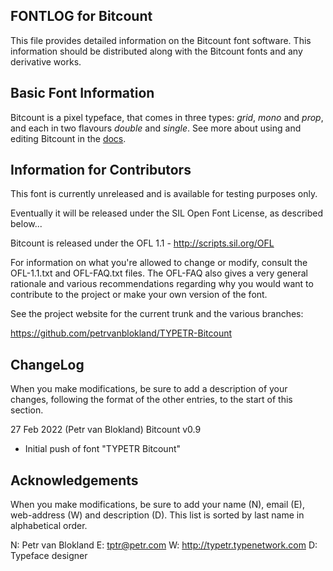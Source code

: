 FONTLOG for Bitcount
-------------------

This file provides detailed information on the Bitcount font software.
This information should be distributed along with the Bitcount fonts and any derivative works.


Basic Font Information
--------------------------

Bitcount is a pixel typeface, that comes in three types: *grid*, *mono* and *prop*, and each in two flavours *double* and *single*. 
See more about using and editing Bitcount in the [docs](/documentation).


Information for Contributors
------------------------------

This font is currently unreleased and is available for testing purposes only.

Eventually it will be released under the SIL Open Font License, as described below...

Bitcount is released under the OFL 1.1 - http://scripts.sil.org/OFL

For information on what you're allowed to change or modify, consult the OFL-1.1.txt and OFL-FAQ.txt files. The OFL-FAQ also gives a very general rationale and various recommendations regarding why you would want to contribute to the project or make your own version of the font.

See the project website for the current trunk and the various branches:

https://github.com/petrvanblokland/TYPETR-Bitcount


ChangeLog
----------

When you make modifications, be sure to add a description of your changes,
following the format of the other entries, to the start of this section.

27 Feb 2022 (Petr van Blokland) Bitcount v0.9
- Initial push of font "TYPETR Bitcount"


Acknowledgements
-------------------------

When you make modifications, be sure to add your name (N), email (E),
web-address (W) and description (D). This list is sorted by last name in
alphabetical order.

N: Petr van Blokland
E: tptr@petr.com
W: http://typetr.typenetwork.com
D: Typeface designer



